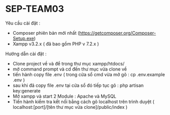 # SEP-TEAM03


Yêu cầu cài đặt :
- Composer phiên bản mới nhất (https://getcomposer.org/Composer-Setup.exe)
- Xampp v3.2.x ( đã bao gồm PHP v 7.2.x )

Hướng dẫn cài đặt :

- Clone project về và để trong thư mục xampp/htdocs/
- mở command prompt và cd đến thư mục vừa clone về
- tiến hành copy file .env ( trong cửa sổ cmd vừa mở gõ : cp .env.example .env )
- sau khi đã copy file .env tại cửa sổ đó tiếp tục gõ : php artisan key:generate
- Mở xampp và start 2 Module : Apache và MySQL 
- Tiến hành kiểm tra kết nối bằng cách gõ localhost trên trình duyệt ( localhost:[port]/[tên thư mục vừa clone]/public/index )
